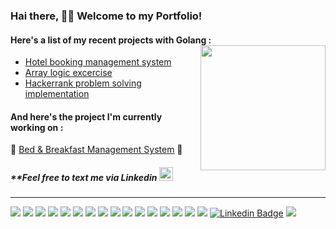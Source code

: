 ### Hai there, 👋🏻 Welcome to my Portfolio!
#### Here's a list of my recent projects with Golang : <img align="right" width="200" height="200" src="https://user-images.githubusercontent.com/93344237/183253015-0a7669ac-75b4-4d2c-80a0-570cb293b95e.gif">
- <a href="https://github.com/ariejanuarb/hotel-booking-management" target="_blank">Hotel booking management system</a>
- <a href="https://github.com/ariejanuarb/array-logic-exercise" target="_blank">Array logic excercise</a>
- <a href="https://github.com/ariejanuarb/hackerrank-problem-solving" target="_blank">Hackerrank problem solving implementation</a>
#### And here's the project I'm currently working on :
🔹 <a href="https://github.com/ariejanuarb/bed-and-breakfast">Bed & Breakfast Management System</a> 🔹
##### _**Feel free to text me via Linkedin_  <img width="22" height="22" src="https://user-images.githubusercontent.com/93344237/183253048-3e5b706a-0f27-43a0-91ad-cdfd4ff75fcb.gif">
- - -
<img src="https://img.shields.io/badge/-linux-05122A?style=flat&logo=linux"> <img src="https://img.shields.io/badge/-chrome-05122A?style=flat&logo=google-chrome&logoColor=white"> <img src="https://img.shields.io/badge/-go-05122A?style=flat&logo=go"> <img src="https://img.shields.io/badge/-vscode-05122A?style=flat&logo=visual-studio-code"> <img src="https://img.shields.io/badge/-ubuntu-05122A?style=flat&logo=ubuntu"> <img src="https://img.shields.io/badge/-goland-05122A?style=flat&logo=goland"> <img src="https://img.shields.io/badge/-git-05122A?style=flat&logo=git"> <img src="https://img.shields.io/badge/-github-05122A?style=flat&logo=github"> <img src="https://img.shields.io/badge/-gitlab-05122A?style=flat&logo=gitlab"> <img src="https://img.shields.io/badge/-mysql-05122A?style=flat&logo=mysql"> <img src="https://img.shields.io/badge/-postgresql-05122A?style=flat&logo=postgresql"> <img src="https://img.shields.io/badge/-postman-05122A?style=flat&logo=postman"> <img src="https://img.shields.io/badge/-docker-05122A?style=flat&logo=docker"> <img src="https://img.shields.io/badge/-python-05122A?style=flat&logo=python"> <img src="https://img.shields.io/badge/-rstudio-05122A?style=flat&logo=rstudio"> <img src="https://img.shields.io/badge/-qgis-05122A?style=flat&logo=qgis"> [![Linkedin Badge](https://img.shields.io/badge/-ariejb-05122A?style=flat&logo=Linkedin)](https://linkedin.com/in/ariejb) ![](https://visitor-badge.glitch.me/badge?page_id=ariejanuarb&left_color=black&right_color=05122A)  
